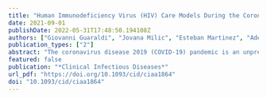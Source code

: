 ```yaml
---
title: "Human Immunodeficiency Virus (HIV) Care Models During the Coronavirus Disease 2019 (COVID-19) Era"
date: 2021-09-01
publishDate: 2022-05-31T17:48:50.194108Z
authors: ["Giovanni Guaraldi", "Jovana Milic", "Esteban Martinez", "Adeeba Kamarulzaman", "Cristina Mussini", "Laura Waters", "Anton Pozniak", "Patrick Mallon", "Jürgen K Rockstroh", "Jeffrey V Lazarus"]
publication_types: ["2"]
abstract: "The coronavirus disease 2019 (COVID-19) pandemic is an unprecedented global challenge that substantially risks reversing the progress in ending human immunodeficiency virus (HIV). At the same time, it may offer the opportunity for a new era of HIV management. This viewpoint presents the impact of COVID-19 on HIV care, including the Joint United Nations Programme on HIV/AIDS (UNAIDS) “three 90s” targets. It outlines how to enhance a patient-centered care approach, now known as the “fourth 90,” by integrating face-to-face patient–physician and telemedicine encounters. It suggests a framework for prevention and treatment of multimorbidity and frailty, to achieve a good health-related quality of life, and to preserve intrinsic capacity in all people living with HIV."
featured: false
publication: "*Clinical Infectious Diseases*"
url_pdf: "https://doi.org/10.1093/cid/ciaa1864"
doi: "10.1093/cid/ciaa1864"
---
```


